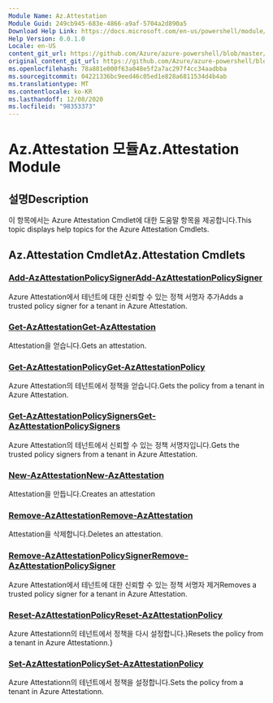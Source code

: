 ```yaml
---
Module Name: Az.Attestation
Module Guid: 249cb945-683e-4866-a9af-5704a2d890a5
Download Help Link: https://docs.microsoft.com/en-us/powershell/module/az.attestation
Help Version: 0.0.1.0
Locale: en-US
content_git_url: https://github.com/Azure/azure-powershell/blob/master/src/Attestation/Attestation/help/Az.Attestation.md
original_content_git_url: https://github.com/Azure/azure-powershell/blob/master/src/Attestation/Attestation/help/Az.Attestation.md
ms.openlocfilehash: 78a881e000f63a048e5f2a7ac297f4cc34aadbba
ms.sourcegitcommit: 04221336bc9eed46c05ed1e828a6811534d4b4ab
ms.translationtype: MT
ms.contentlocale: ko-KR
ms.lasthandoff: 12/08/2020
ms.locfileid: "98353373"
---
```

# <span data-ttu-id="eeea9-101">Az.Attestation 모듈</span><span class="sxs-lookup"><span data-stu-id="eeea9-101">Az.Attestation Module</span></span>
## <span data-ttu-id="eeea9-102">설명</span><span class="sxs-lookup"><span data-stu-id="eeea9-102">Description</span></span>
<span data-ttu-id="eeea9-103">이 항목에서는 Azure Attestation Cmdlet에 대한 도움말 항목을 제공합니다.</span><span class="sxs-lookup"><span data-stu-id="eeea9-103">This topic displays help topics for the Azure Attestation Cmdlets.</span></span>

## <span data-ttu-id="eeea9-104">Az.Attestation Cmdlet</span><span class="sxs-lookup"><span data-stu-id="eeea9-104">Az.Attestation Cmdlets</span></span>
### [<span data-ttu-id="eeea9-105">Add-AzAttestationPolicySigner</span><span class="sxs-lookup"><span data-stu-id="eeea9-105">Add-AzAttestationPolicySigner</span></span>](Add-AzAttestationPolicySigner.md)
<span data-ttu-id="eeea9-106">Azure Attestation에서 테넌트에 대한 신뢰할 수 있는 정책 서명자 추가</span><span class="sxs-lookup"><span data-stu-id="eeea9-106">Adds a trusted policy signer for a tenant in Azure Attestation.</span></span>

### [<span data-ttu-id="eeea9-107">Get-AzAttestation</span><span class="sxs-lookup"><span data-stu-id="eeea9-107">Get-AzAttestation</span></span>](Get-AzAttestation.md)
<span data-ttu-id="eeea9-108">Attestation을 얻습니다.</span><span class="sxs-lookup"><span data-stu-id="eeea9-108">Gets an attestation.</span></span>

### [<span data-ttu-id="eeea9-109">Get-AzAttestationPolicy</span><span class="sxs-lookup"><span data-stu-id="eeea9-109">Get-AzAttestationPolicy</span></span>](Get-AzAttestationPolicy.md)
<span data-ttu-id="eeea9-110">Azure Attestation의 테넌트에서 정책을 얻습니다.</span><span class="sxs-lookup"><span data-stu-id="eeea9-110">Gets the policy from a tenant in Azure Attestation.</span></span>

### [<span data-ttu-id="eeea9-111">Get-AzAttestationPolicySigners</span><span class="sxs-lookup"><span data-stu-id="eeea9-111">Get-AzAttestationPolicySigners</span></span>](Get-AzAttestationPolicySigners.md)
<span data-ttu-id="eeea9-112">Azure Attestation의 테넌트에서 신뢰할 수 있는 정책 서명자입니다.</span><span class="sxs-lookup"><span data-stu-id="eeea9-112">Gets the trusted policy signers from a tenant in Azure Attestation.</span></span>

### [<span data-ttu-id="eeea9-113">New-AzAttestation</span><span class="sxs-lookup"><span data-stu-id="eeea9-113">New-AzAttestation</span></span>](New-AzAttestation.md)
<span data-ttu-id="eeea9-114">Attestation을 만듭니다.</span><span class="sxs-lookup"><span data-stu-id="eeea9-114">Creates an attestation</span></span>

### [<span data-ttu-id="eeea9-115">Remove-AzAttestation</span><span class="sxs-lookup"><span data-stu-id="eeea9-115">Remove-AzAttestation</span></span>](Remove-AzAttestation.md)
<span data-ttu-id="eeea9-116">Attestation을 삭제합니다.</span><span class="sxs-lookup"><span data-stu-id="eeea9-116">Deletes an attestation.</span></span>

### [<span data-ttu-id="eeea9-117">Remove-AzAttestationPolicySigner</span><span class="sxs-lookup"><span data-stu-id="eeea9-117">Remove-AzAttestationPolicySigner</span></span>](Remove-AzAttestationPolicySigner.md)
<span data-ttu-id="eeea9-118">Azure Attestation에서 테넌트에 대한 신뢰할 수 있는 정책 서명자 제거</span><span class="sxs-lookup"><span data-stu-id="eeea9-118">Removes a trusted policy signer for a tenant in Azure Attestation.</span></span>

### [<span data-ttu-id="eeea9-119">Reset-AzAttestationPolicy</span><span class="sxs-lookup"><span data-stu-id="eeea9-119">Reset-AzAttestationPolicy</span></span>](Reset-AzAttestationPolicy.md)
<span data-ttu-id="eeea9-120">Azure Attestationn의 테넌트에서 정책을 다시 설정합니다.}</span><span class="sxs-lookup"><span data-stu-id="eeea9-120">Resets the policy from a tenant in Azure Attestationn.}</span></span>

### [<span data-ttu-id="eeea9-121">Set-AzAttestationPolicy</span><span class="sxs-lookup"><span data-stu-id="eeea9-121">Set-AzAttestationPolicy</span></span>](Set-AzAttestationPolicy.md)
<span data-ttu-id="eeea9-122">Azure Attestationn의 테넌트에서 정책을 설정합니다.</span><span class="sxs-lookup"><span data-stu-id="eeea9-122">Sets the policy from a tenant in Azure Attestationn.</span></span>

